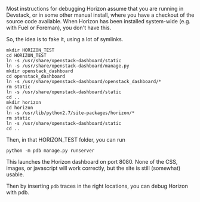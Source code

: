 Most instructions for debugging Horizon assume that you are running in Devstack, or in some other manual install, where you have a checkout of the source code available.  When Horizon has been installed system-wide (e.g. with Fuel or Foreman), you don't have this.

So, the idea is to fake it, using a lot of symlinks.

    mkdir HORIZON_TEST
    cd HORIZON_TEST
    ln -s /usr/share/openstack-dashboard/static
    ln -s /usr/share/openstack-dashboard/manage.py
    mkdir openstack_dashboard
    cd openstack_dashboard
    ln -s /usr/share/openstack-dashboard/openstack_dashboard/*
    rm static
    ln -s /usr/share/openstack-dashboard/static
    cd ..
    mkdir horizon
    cd horizon
    ln -s /usr/lib/python2.7/site-packages/horizon/*
    rm static
    ln -s /usr/share/openstack-dashboard/static
    cd ..

Then, in that HORIZON_TEST folder, you can run

    python -m pdb manage.py runserver

This launches the Horizon dashboard on port 8080.  None of the
CSS, images, or javascript will work correctly, but the site is
still (somewhat) usable.

Then by inserting ``pdb`` traces in the right locations, you can debug Horizon with pdb.

